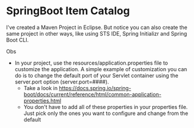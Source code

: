 # SpringBoot Item Catalog

I've created a Maven Project in Eclipse. But notice you can also create the same project in other ways, like using STS IDE, Spring Initializr and Spring Boot CLI.

Obs
- In your project, use the resources/application.properties file to customize the application. A simple example of customization you can do is to change the default port of your Servlet container using the server.port option (server.port=####).
  - Take a look in https://docs.spring.io/spring-boot/docs/current/reference/html/common-application-properties.html
  - You don't have to add all of these properties in your properties file. Just pick only the ones you want to configure and change from the default
